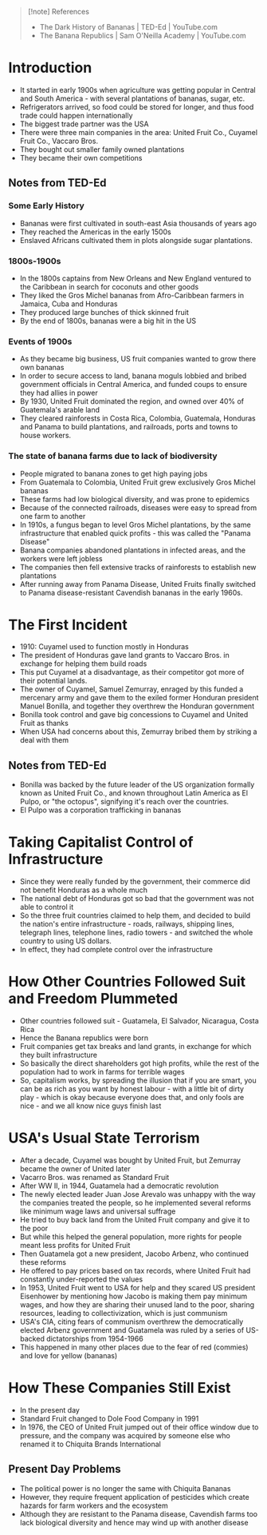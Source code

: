 > [!note] References
> - The Dark History of Bananas | TED-Ed | YouTube.com
> - The Banana Republics | Sam O'Neilla Academy | YouTube.com
# Introduction
- It started in early 1900s when agriculture was getting popular in Central and South America - with several plantations of bananas, sugar, etc.
- Refrigerators arrived, so food could be stored for longer, and thus food trade could happen internationally
- The biggest trade partner was the USA
- There were three main companies in the area: United Fruit Co., Cuyamel Fruit Co., Vaccaro Bros.
- They bought out smaller family owned plantations
- They became their own competitions
## Notes from TED-Ed
### Some Early History
- Bananas were first cultivated in south-east Asia thousands of years ago
- They reached the Americas in the early 1500s
- Enslaved Africans cultivated them in plots alongside sugar plantations.
### 1800s-1900s
- In the 1800s captains from New Orleans and New England ventured to the Caribbean in search for coconuts and other goods
- They liked the Gros Michel bananas from Afro-Caribbean farmers in Jamaica, Cuba and Honduras
- They produced large bunches of thick skinned fruit
- By the end of 1800s, bananas were a big hit in the US
### Events of 1900s
- As they became big business, US fruit companies wanted to grow there own bananas
- In order to secure access to land, banana moguls lobbied and bribed government officials in Central America, and funded coups to ensure they had allies in power
- By 1930, United Fruit dominated the region, and owned over 40% of Guatemala's arable land
- They cleared rainforests in Costa Rica, Colombia, Guatemala, Honduras and Panama to build plantations, and railroads, ports and towns to house workers.
### The state of banana farms due to lack of biodiversity 
- People migrated to banana zones to get high paying jobs
- From Guatemala to Colombia, United Fruit grew exclusively Gros Michel bananas
- These farms had low biological diversity, and was prone to epidemics
- Because of the connected railroads, diseases were easy to spread from one farm to another
- In 1910s, a fungus began to level Gros Michel plantations, by the same infrastructure that enabled quick profits - this was called the "Panama Disease"
- Banana companies abandoned plantations in infected areas, and the workers were left jobless
- The companies then fell extensive tracks of rainforests to establish new plantations
- After running away from Panama Disease, United Fruits finally switched to Panama disease-resistant Cavendish bananas in the early 1960s.
# The First Incident
- 1910: Cuyamel used to function mostly in Honduras
- The president of Honduras gave land grants to Vaccaro Bros. in exchange for helping them build roads
- This put Cuyamel at a disadvantage, as their competitor got more of their potential lands.
- The owner of Cuyamel, Samuel Zemurray, enraged by this funded a mercenary army and gave them to the exiled former Honduran president Manuel Bonilla, and together they overthrew the Honduran government
- Bonilla took control and gave big concessions to Cuyamel and United Fruit as thanks
- When USA had concerns about this, Zemurray bribed them by striking a deal with them

## Notes from TED-Ed
- Bonilla was backed by the future leader of the US organization formally known as United Fruit Co., and known throughout Latin America as El Pulpo, or "the octopus", signifying it's reach over the countries.
- El Pulpo was a corporation trafficking in bananas
# Taking Capitalist Control of Infrastructure
- Since they were really funded by the government, their commerce did not benefit Honduras as a whole much
- The national debt of Honduras got so bad that the government was not able to control it
- So the three fruit countries claimed to help them, and decided to build the nation's entire infrastructure - roads, railways, shipping lines, telegraph lines, telephone lines, radio towers - and switched the whole country to using US dollars.
- In effect, they had complete control over the infrastructure
# How Other Countries Followed Suit and Freedom Plummeted
- Other countries followed suit - Guatamela, El Salvador, Nicaragua, Costa Rica
- Hence the Banana republics were born
- Fruit companies get tax breaks and land grants, in exchange for which they built infrastructure
- So basically the direct shareholders got high profits, while the rest of the population had to work in farms for terrible wages
- So, capitalism works, by spreading the illusion that if you are smart, you can be as rich as you want by honest labour - with a little bit of dirty play - which is okay because everyone does that, and only fools are nice - and we all know nice guys finish last
# USA's Usual State Terrorism
- After a decade, Cuyamel was bought by United Fruit, but Zemurray became the owner of United later
- Vacarro Bros. was renamed as Standard Fruit
- After WW II, in 1944, Guatamela had a democratic revolution
- The newly elected leader Juan Jose Arevalo was unhappy with the way the companies treated the people, so he implemented several reforms like minimum wage laws and universal suffrage
- He tried to buy back land from the United Fruit company and give it to the poor
- But while this helped the general population, more rights for people meant less profits for United Fruit
- Then Guatamela got a new president, Jacobo Arbenz, who continued these reforms
- He offered to pay prices based on tax records, where United Fruit had constantly under-reported the values
- In 1953, United Fruit went to USA for help and they scared US president Eisenhower by mentioning how Jacobo is making them pay minimum wages, and how they are sharing their unused land to the poor, sharing resources, leading to collectivization, which is just communism
- USA's CIA, citing fears of communism overthrew the democratically elected Arbenz government and Guatamela was ruled by a series of US-backed dictatorships from 1954-1966
- This happened in many other places due to the fear of red (commies) and love for yellow (bananas)
# How These Companies Still Exist
- In the present day
- Standard Fruit changed to Dole Food Company in 1991
- In 1976, the CEO of United Fruit jumped out of their office window due to pressure, and the company was acquired by someone else who renamed it to Chiquita Brands International
## Present Day Problems
- The political power is no longer the same with Chiquita Bananas
- However, they require frequent application of pesticides which create hazards for farm workers and the ecosystem
- Although they are resistant to the Panama disease, Cavendish farms too lack biological diversity and hence may wind up with another disease